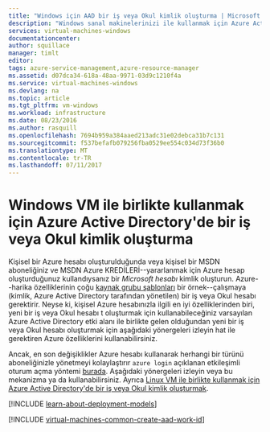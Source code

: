 ```yaml
---
title: "Windows için AAD bir iş veya Okul kimlik oluşturma | Microsoft Docs"
description: "Windows sanal makinelerinizi ile kullanmak için Azure Active Directory'de bir iş veya Okul kimlik oluşturmayı öğrenin."
services: virtual-machines-windows
documentationcenter: 
author: squillace
manager: timlt
editor: 
tags: azure-service-management,azure-resource-manager
ms.assetid: d07dca34-618a-48aa-9971-03d9c1210f4a
ms.service: virtual-machines-windows
ms.devlang: na
ms.topic: article
ms.tgt_pltfrm: vm-windows
ms.workload: infrastructure
ms.date: 08/23/2016
ms.author: rasquill
ms.openlocfilehash: 7694b959a384aaed213adc31e02debca31b7c131
ms.sourcegitcommit: f537befafb079256fba0529ee554c034d73f36b0
ms.translationtype: MT
ms.contentlocale: tr-TR
ms.lasthandoff: 07/11/2017
---
```

# <a name="creating-a-work-or-school-identity-in-azure-active-directory-to-use-with-windows-vms"></a>Windows VM ile birlikte kullanmak için Azure Active Directory'de bir iş veya Okul kimlik oluşturma
Kişisel bir Azure hesabı oluşturulduğunda veya kişisel bir MSDN aboneliğiniz ve MSDN Azure KREDİLERİ--yararlanmak için Azure hesap oluşturduğunuz kullandıysanız bir *Microsoft hesabı* kimlik oluşturun. Azure--harika özelliklerinin çoğu [kaynak grubu şablonları](../../azure-resource-manager/resource-group-overview.md) bir örnek--çalışmaya (kimlik, Azure Active Directory tarafından yönetilen) bir iş veya Okul hesabı gerektirir. Neyse ki, kişisel Azure hesabınızla ilgili en iyi özelliklerinden biri, yeni bir iş veya Okul hesabı t oluşturmak için kullanabileceğiniz varsayılan Azure Active Directory etki alanı ile birlikte gelen olduğundan yeni bir iş veya Okul hesabı oluşturmak için aşağıdaki yönergeleri izleyin hat ile gerektiren Azure özelliklerini kullanabilirsiniz.

Ancak, en son değişiklikler Azure hesabı kullanarak herhangi bir türünü aboneliğinizle yönetmeyi kolaylaştırır `azure login` açıklanan etkileşimli oturum açma yöntemi [burada](../../xplat-cli-connect.md). Aşağıdaki yönergeleri izleyin veya bu mekanizma ya da kullanabilirsiniz. Ayrıca [Linux VM ile birlikte kullanmak için Azure Active Directory'de bir iş veya Okul kimlik oluşturmak](../linux/create-aad-work-id.md?toc=%2fazure%2fvirtual-machines%2flinux%2ftoc.json).

[!INCLUDE [learn-about-deployment-models](../../../includes/learn-about-deployment-models-both-include.md)]

[!INCLUDE [virtual-machines-common-create-aad-work-id](../../../includes/virtual-machines-common-create-aad-work-id.md)]


